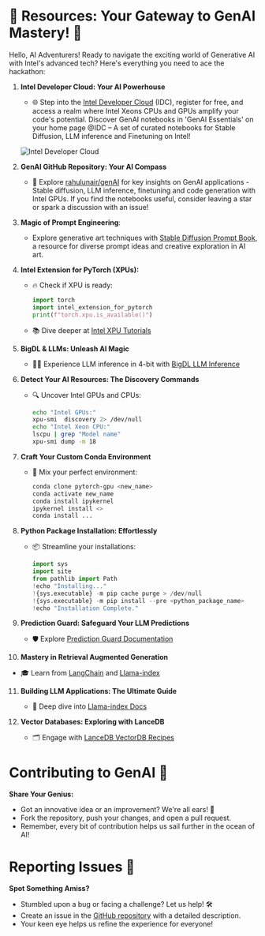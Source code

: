 # 🚀 Resources: Your Gateway to GenAI Mastery! 🌟

Hello, AI Adventurers! Ready to navigate the exciting world of Generative AI with Intel's advanced tech? Here's everything you need to ace the hackathon:

1. **Intel Developer Cloud: Your AI Powerhouse**
   - 🌐 Step into the [Intel Developer Cloud](https://cloud.intel.com) (IDC), register for free, and access a realm where Intel Xeons CPUs and GPUs amplify your code's potential. Discover GenAI notebooks in 'GenAI Essentials' on your home page @IDC  – A set of curated notebooks for Stable Diffusion, LLM inference and Finetuning on Intel!

   ![Intel Developer Cloud](https://github.com/adventofgenai/resources/assets/786476/ddcfd550-1be4-4227-abbc-8cc6b630e102)

2. **GenAI GitHub Repository: Your AI Compass**
   - 🧭 Explore [rahulunair/genAI](https://github.com/rahulunair/genAI) for key insights on GenAI applications - Stable diffusion, LLM inference, finetuning and code generation with Intel GPUs. If you find the notebooks useful, consider leaving a star or spark a discussion with an issue!

3. **Magic of Prompt Engineering**:
   - Explore generative art techniques with [Stable Diffusion Prompt Book](https://openart.ai/promptbook), a resource for diverse prompt ideas and creative exploration in AI art.

4. **Intel Extension for PyTorch (XPUs):**
   - 🔥 Check if XPU is ready:
     ```python
     import torch
     import intel_extension_for_pytorch
     print(f"torch.xpu.is_available()")
     ```
   - 📚 Dive deeper at [Intel XPU Tutorials](https://intel.github.io/intel-extension-for-pytorch/xpu/latest/tutorials/examples.html)

5. **BigDL & LLMs: Unleash AI Magic**
   - 🧙‍♂️ Experience LLM inference in 4-bit with [BigDL LLM Inference](https://github.com/intel-analytics/BigDL/blob/main/python/llm/example/GPU/HF-Transformers-AutoModels/Model/llama2/generate.py#L58)

6. **Detect Your AI Resources: The Discovery Commands**
   - 🔍 Uncover Intel GPUs and CPUs:
     ```bash
     echo "Intel GPUs:"
     xpu-smi  discovery 2> /dev/null
     echo "Intel Xeon CPU:"
     lscpu | grep "Model name"
     xpu-smi dump -m 18
     ```

7. **Craft Your Custom Conda Environment**
   - 🧪 Mix your perfect environment:
     ```bash
     conda clone pytorch-gpu <new_name>
     conda activate new_name
     conda install ipykernel
     ipykernel install <>
     conda install ...
     ```

8. **Python Package Installation: Effortlessly**
   - 📦 Streamline your installations:
     ```python
     import sys
     import site
     from pathlib import Path
     !echo "Installing..."
     !{sys.executable} -m pip cache purge > /dev/null
     !{sys.executable} -m pip install --pre <python_package_name>
     !echo "Installation Complete."
     ```

9. **Prediction Guard: Safeguard Your LLM Predictions**
   - 🛡️ Explore [Prediction Guard Documentation](https://docs.predictionguard.com)

10. **Mastery in Retrieval Augmented Generation**
   - 🎓 Learn from [LangChain](https://python.langchain.com/docs/use_cases/question_answering/) and [Llama-index](https://docs.llamaindex.ai/en/stable/getting_started/concepts.html)

11. **Building LLM Applications: The Ultimate Guide**
    - 📘 Deep dive into [Llama-index Docs](https://docs.llamaindex.ai/en/stable/understanding/understanding.html)

12. **Vector Databases: Exploring with LanceDB**
    - 🗂️ Engage with [LanceDB VectorDB Recipes](https://github.com/lancedb/vectordb-recipes/blob/main/examples/multimodal_search/main.ipynb)

# Contributing to GenAI 🤝

**Share Your Genius:**
- Got an innovative idea or an improvement? We're all ears! 🌟
- Fork the repository, push your changes, and open a pull request.
- Remember, every bit of contribution helps us sail further in the ocean of AI!

# Reporting Issues 🐛

**Spot Something Amiss?**
- Stumbled upon a bug or facing a challenge? Let us help! 🛠️
- Create an issue in the [GitHub repository](https://github.com/adventofgenai/genAI/issues) with a detailed description.
- Your keen eye helps us refine the experience for everyone!


